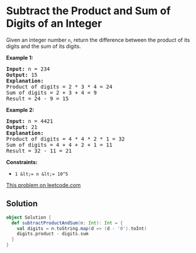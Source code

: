 # Subtract the Product and Sum of Digits of an Integer

Given an integer number <code>n</code>, return the difference between the
product of its digits and the sum of its digits.

**Example 1:**
<pre>
<strong>Input:</strong> n = 234
<strong>Output:</strong> 15
<b>Explanation:</b>
Product of digits = 2 * 3 * 4 = 24
Sum of digits = 2 + 3 + 4 = 9
Result = 24 - 9 = 15
</pre>

**Example 2:**
<pre>
<strong>Input:</strong> n = 4421
<strong>Output:</strong> 21
<b>Explanation: </b>
Product of digits = 4 * 4 * 2 * 1 = 32
Sum of digits = 4 + 4 + 2 + 1 = 11
Result = 32 - 11 = 21
</pre>

**Constraints:**
* `1 &lt;= n &lt;= 10^5`

[This problem on leetcode.com](https://leetcode.com/problems/subtract-the-product-and-sum-of-digits-of-an-integer/)

## Solution

```scala
object Solution {
  def subtractProductAndSum(n: Int): Int = {
    val digits = n.toString.map(d => (d - '0').toInt)
    digits.product - digits.sum
  }
}
```
